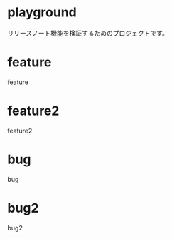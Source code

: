 # playground

リリースノート機能を検証するためのプロジェクトです。

# feature

feature

# feature2

feature2

# bug

bug

# bug2

bug2
